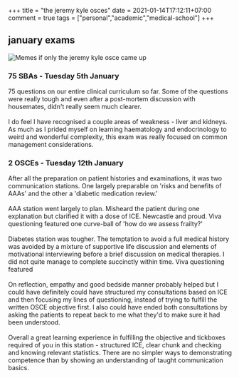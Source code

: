 +++
title = "the jeremy kyle osces"
date = 2021-01-14T17:12:11+07:00
comment = true
tags = ["personal","academic","medical-school"]
+++

## january exams
![Memes](/images/osces-in-lockdown.jpg)
if only the jeremy kyle osce came up

### 75 SBAs - Tuesday 5th January
75 questions on our entire clinical curriculum so far. Some of the questions were really tough and even after a post-mortem discussion with housemates, didn't really seem much clearer.
\
\
I do feel I have recognised a couple areas of weakness - liver and kidneys. As much as I prided myself on learning haematology and endocrinology to weird and wonderful complexity, this exam was really focused on common management considerations.

### 2 OSCEs - Tuesday 12th January
After all the preparation on patient histories and examinations, it was two communication stations. One largely preparable on 'risks and benefits of AAAs' and the other a 'diabetic medication review.'
\
\
AAA station went largely to plan. Misheard the patient during one explanation but clarified it with a dose of ICE. Newcastle and proud. Viva questioning featured one curve-ball of 'how do we assess frailty?'
\
\
Diabetes station was tougher. The temptation to avoid a full medical history was avoided by a mixture of supportive life discussion and elements of motivational interviewing before a brief discussion on medical therapies. I did not quite manage to complete succinctly within time. Viva questioning featured 
\
\
On reflection, empathy and good bedside manner probably helped but I could have definitely could have structured my consultations based on ICE and then focusing my lines of questioning, instead of trying to fulfill the written OSCE objective first. I also could have ended both consultations by asking the patients to repeat back to me what they'd to make sure it had been understood.
\
\
Overall a great learning experience in fulfilling the objective and tickboxes required of you in this station - structured ICE, clear chunk and checking and knowing relevant statistics. There are no simpler ways to demonstrating competence than by showing an understanding of taught communication basics.